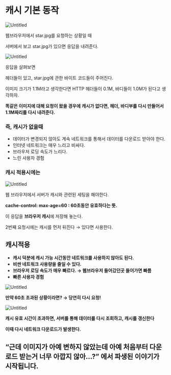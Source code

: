 # 캐시 기본 동작

![Untitled](%E1%84%8F%E1%85%A2%E1%84%89%E1%85%B5%20%E1%84%80%E1%85%B5%E1%84%87%E1%85%A9%E1%86%AB%20%E1%84%83%E1%85%A9%E1%86%BC%E1%84%8C%E1%85%A1%E1%86%A8%20b762d0b43c0240499dff88533ab8088d/Untitled.png)

웹브라우저에서 star.jpg를 요청하는 상황일 때

서버에서 보고 star.jpg가 있으면 응답을 내려준다. 

![Untitled](%E1%84%8F%E1%85%A2%E1%84%89%E1%85%B5%20%E1%84%80%E1%85%B5%E1%84%87%E1%85%A9%E1%86%AB%20%E1%84%83%E1%85%A9%E1%86%BC%E1%84%8C%E1%85%A1%E1%86%A8%20b762d0b43c0240499dff88533ab8088d/Untitled%201.png)

응답을 살펴보면

헤더들이 있고, star.jpg에 관한 바이트 코드들이 주어진다.

이미지 크기가 1.1M라고 생각한다면  HTTP 헤더들이 0.1M, 바디들이 1.0M가 된다고 생각하자.

**똑같은 이미지에 대해 요청이 왔을 경우에** **캐시가 없다면, 헤더, 바디부를 다시 만들어서 1.1M짜리를 다시 내려준다.**

### 즉, 캐시가 없을때

- 데이터가 변경되지 않아도 계속 네트워크를 통해서 데이터를 다운로드 받아야 한다.
- 인터넷 네트워크는 매우 느리고 비싸다.
- 브라우저 로딩 속도가 느리다.
- 느린 사용자 경험

### 캐시 적용시에는

![Untitled](%E1%84%8F%E1%85%A2%E1%84%89%E1%85%B5%20%E1%84%80%E1%85%B5%E1%84%87%E1%85%A9%E1%86%AB%20%E1%84%83%E1%85%A9%E1%86%BC%E1%84%8C%E1%85%A1%E1%86%A8%20b762d0b43c0240499dff88533ab8088d/Untitled%202.png)

웹 브라우저에서 서버가 캐시와 관련된 세팅을 해야한다.

**cache-control: max-age=60 : 60초동안 유효하다는 뜻.** 

이 응답을 **브라우저 캐시**에 저장해 놓는다. 

2번째 요청시에는 캐시를 먼저 뒤진다 → 있다면 사용한다.

## 캐시적용

- **캐시 덕분에 캐시 가능 시간동안 네트워크를 사용하지 않아도 된다.**
- **비싼 네트워크 사용량을 줄일 수 있다.**
- **브라우저 로딩 속도가 매우 빠르다. → 웹브라우저 들어갔던곳 들어가면 빠름**
- **빠른 사용자 경험**

![Untitled](%E1%84%8F%E1%85%A2%E1%84%89%E1%85%B5%20%E1%84%80%E1%85%B5%E1%84%87%E1%85%A9%E1%86%AB%20%E1%84%83%E1%85%A9%E1%86%BC%E1%84%8C%E1%85%A1%E1%86%A8%20b762d0b43c0240499dff88533ab8088d/Untitled%203.png)

**만약 60초 초과된 상황이라면? → 당연히 다시 요청!**

![Untitled](%E1%84%8F%E1%85%A2%E1%84%89%E1%85%B5%20%E1%84%80%E1%85%B5%E1%84%87%E1%85%A9%E1%86%AB%20%E1%84%83%E1%85%A9%E1%86%BC%E1%84%8C%E1%85%A1%E1%86%A8%20b762d0b43c0240499dff88533ab8088d/Untitled%204.png)

**캐시 유효 시간이 초과하면, 서버를 통해 데이터를 다시 조회하고, 캐시를 갱신한다**

**이때 다시 네트워크 다운로드가 발생한다.**

## “근데 이미지가 아예 변하지 않았는데 아예 처음부터 다운로드 받는거 너무 아깝지 않아…?” 에서 파생된 이야기가 시작됩니다.